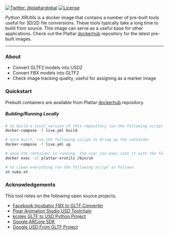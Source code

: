 [![Twitter: @plattarglobal](https://img.shields.io/badge/contact-@plattarglobal-blue.svg?style=flat)](https://twitter.com/plattarglobal)
[![License](https://img.shields.io/badge/license-Apache%202.0-blue.svg?style=flat)](LICENSE)

_Python XRUtils_ is a docker image that contains a number of pre-built tools useful for 3D/2D file conversions. These tools typically take a long time to build from source. This image can serve as a useful base for other applications. Check out the Plattar [dockerhub](https://hub.docker.com/r/plattar/python-xrutils) repository for the latest pre-built images.

***

### About

* Convert GLTF2 models into USDZ
* Convert FBX models into GLTF2
* Check image tracking quality, useful for assigning as a marker image

### Quickstart

Prebuilt containers are available from Plattar [dockerhub](https://hub.docker.com/r/plattar/python-xrutils) repository.

##### Building/Running Locally

``` sh
# to build a local version of this repository run the following script
docker-compose -f live.yml build

# once built, run the following script to bring up the container
docker-compose -f live.yml up

# once the container is running, the user can exec into it with the following command
docker exec -it plattar-xrutils /bin/sh

# to clean everything run the following script as follows
sh nuke.sh
```

### Acknowledgements

This tool relies on the following open source projects.

* [Facebook Incubator FBX to GLTF Converter](https://github.com/facebookincubator/FBX2glTF)
* [Pixar Animation Studio USD Toolchain](https://github.com/PixarAnimationStudios/USD)
* [kcoley GLTF to USD Python Project](https://github.com/kcoley/gltf2usd)
* [Google ARCore SDK](https://github.com/google-ar/arcore-android-sdk)
* [Google USD From GLTF Project](https://github.com/google/usd_from_gltf)

